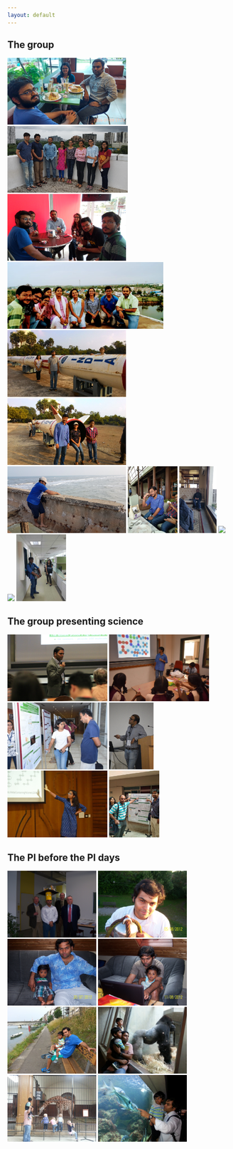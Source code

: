 ```yaml
---
layout: default
---
```

## The group
<img src="assets/img/sandwich.png"  height="150">
<img src="assets/img/transit.png"  height="150">
<img src="assets/img/IMG_20170801_162422.jpg"  height="150">     
<img src="assets/img/IMG-20180707-WA0002.jpg"  height="150">
<img src="assets/img/IMG-20181229-WA0012.jpg"  height="150">
<img src="assets/img/IMG-20181229-WA0014.jpg"  height="150">
<img src="assets/img/20181223_161551.jpg"  height="150">
<img src="assets/img/sab2.jpeg"  height="150">
<img src="assets/img/20190224_161103.jpg"  height="150">
<img src="assets/img/20200222_182353.jpg"  height="150">
<img src="assets/img/kicker.gif"  height="150">
<img src="assets/img/lockdown.jpeg"  height="150">

<br>

## The group presenting science
<img src="assets/img/IMG_3314.JPG"  height="150">
<img src="assets/img/sab.jpeg"  height="150">
<img src="assets/img/mumbai.jpeg"  height="150">
<img src="assets/img/raghu1.jpg"  height="150">
<img src="assets/img/pra.jpeg"  height="150">
<img src="assets/img/pondi.jpeg"  height="150">

<br>

## The PI before the PI days
<img src="assets/img/100_5324.JPG"  height="150">
<img src="assets/img/100_6520.JPG"  height="150">
<img src="assets/img/100_6440.JPG"  height="150">
<img src="assets/img/sid.JPG"  height="150">
<img src="assets/img/20140609_190650.jpg"  height="150">
<img src="assets/img/20141019_160731.jpg"  height="150">
<img src="assets/img/20141019_171707.jpg"  height="150">
<img src="assets/img/20140829_134728.jpg"  height="150">
